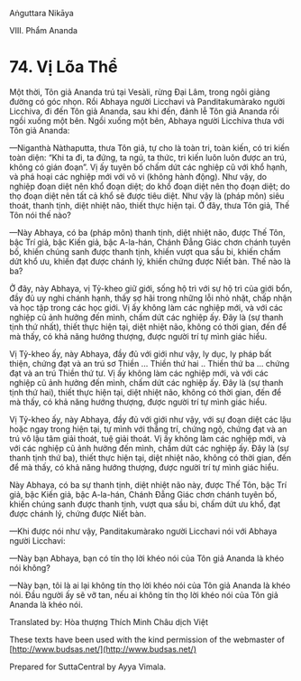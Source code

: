  

Aṅguttara Nikāya

VIII. Phẩm Ananda

# 74\. Vị Lõa Thể

Một thời, Tôn giả Ananda trú tại Vesàli, rừng Ðại Lâm, trong ngôi giảng đường có góc nhọn. Rồi Abhaya người Licchavi và Panditakumàrako người Licchiva, đi đến Tôn giả Ananda, sau khi đến, đảnh lễ Tôn giả Ananda rồi ngồi xuống một bên. Ngồi xuống một bên, Abhaya người Licchiva thưa với Tôn giả Ananda:

—Niganthà Nàthaputta, thưa Tôn giả, tự cho là toàn tri, toàn kiến, có tri kiến toàn diện: “Khi ta đi, ta đứng, ta ngủ, ta thức, tri kiến luôn luôn được an trú, không có gián đoạn”. Vị ấy tuyên bố chấm dứt các nghiệp cũ với khổ hạnh, và phá hoại các nghiệp mới với vô vi (không hành động). Như vậy, do nghiệp đoạn diệt nên khổ đoạn diệt; do khổ đoạn diệt nên thọ đoạn diệt; do thọ đoạn diệt nên tất cả khổ sẽ được tiêu diệt. Như vậy là (pháp môn) siêu thoát, thanh tịnh, diệt nhiệt não, thiết thực hiện tại. Ở đây, thưa Tôn giả, Thế Tôn nói thế nào?

—Này Abhaya, có ba (pháp môn) thanh tịnh, diệt nhiệt não, được Thế Tôn, bậc Trí giả, bậc Kiến giả, bậc A-la-hán, Chánh Ðẳng Giác chơn chánh tuyên bố, khiến chúng sanh được thanh tịnh, khiến vượt qua sầu bi, khiến chấm dứt khổ ưu, khiến đạt được chánh lý, khiến chứng được Niết bàn. Thế nào là ba?

Ở đây, này Abhaya, vị Tỷ-kheo giữ giới, sống hộ trì với sự hộ trì của giới bổn, đầy đủ uy nghi chánh hạnh, thấy sợ hãi trong những lỗi nhỏ nhặt, chấp nhận và học tập trong các học giới. Vị ấy không làm các nghiệp mới, và với các nghiệp cũ ảnh hưởng đến mình, chấm dứt các nghiệp ấy. Ðây là (sự thanh tịnh thứ nhất), thiết thực hiện tại, diệt nhiệt não, không có thời gian, đến để mà thấy, có khả năng hướng thượng, được người trí tự mình giác hiểu.

Vị Tỷ-kheo ấy, này Abhaya, đầy đủ với giới như vậy, ly dục, ly pháp bất thiện, chứng đạt và an trú sơ Thiền ... Thiền thứ hai .. Thiền thứ ba ... chứng đạt và an trú Thiền thứ tư. Vị ấy không làm các nghiệp mới, và với các nghiệp cũ ảnh hưởng đến mình, chấm dứt các nghiệp ấy. Ðây là (sự thanh tịnh thứ hai), thiết thực hiện tại, diệt nhiệt não, không có thời gian, đến để mà thấy, có khả năng hướng thượng, được người trí tự mình giác hiểu.

Vị Tỷ-kheo ấy, này Abhaya, đầy đủ với giới như vậy, với sự đoạn diệt các lậu hoặc ngay trong hiện tại, tự mình với thắng trí, chứng ngộ, chứng đạt và an trú vô lậu tâm giải thoát, tuệ giải thoát. Vị ấy không làm các nghiệp mới, và với các nghiệp cũ ảnh hưởng đến mình, chấm dứt các nghiệp ấy. Ðây là (sự thanh tịnh thứ ba), thiết thực hiện tại, diệt nhiệt não, không có thời gian, đến để mà thấy, có khả năng hướng thượng, được người trí tự mình giác hiểu.

Này Abhaya, có ba sự thanh tịnh, diệt nhiệt não này, được Thế Tôn, bậc Trí giả, bậc Kiến giả, bậc A-la-hán, Chánh Ðẳng Giác chơn chánh tuyên bố, khiến chúng sanh được thanh tịnh, vượt qua sầu bi, chấm dứt ưu khổ, đạt được chánh lý, chứng được Niết bàn.

—Khi được nói như vậy, Panditakumàrako người Licchavi nói với Abhaya người Licchavi:

—Này bạn Abhaya, bạn có tín thọ lời khéo nói của Tôn giả Ananda là khéo nói không?

—Này bạn, tôi là ai lại không tín thọ lời khéo nói của Tôn giả Ananda là khéo nói. Ðầu người ấy sẽ vỡ tan, nếu ai không tín thọ lời khéo nói của Tôn giả Ananda là khéo nói.

Translated by: Hòa thượng Thích Minh Châu dịch Việt

These texts have been used with the kind permission of the webmaster of [http://www.budsas.net/](http://www.budsas.net/)

Prepared for SuttaCentral by Ayya Vimala.